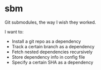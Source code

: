 sbm
===

Git submodules, the way I wish they worked.

I want to:
  * Install a git repo as a dependency
  * Track a certain branch as a dependency
  * Fetch nested dependencies recursively
  * Store dependency info in config file
  * Specify a certain SHA as a dependency

